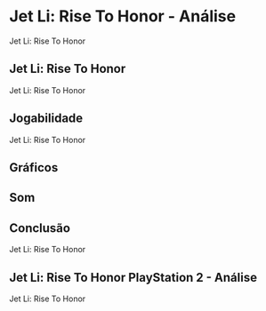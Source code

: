 ---
---

# Jet Li: Rise To Honor - Análise

Jet Li: Rise To Honor

## Jet Li: Rise To Honor

Jet Li: Rise To Honor

## Jogabilidade

Jet Li: Rise To Honor

## Gráficos


## Som

## Conclusão

Jet Li: Rise To Honor

## Jet Li: Rise To Honor PlayStation 2 - Análise

Jet Li: Rise To Honor

